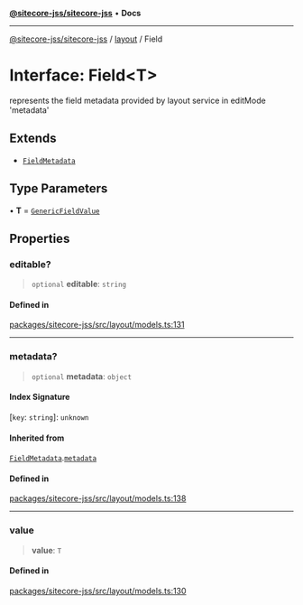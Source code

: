 [**@sitecore-jss/sitecore-jss**](../../README.md) • **Docs**

***

[@sitecore-jss/sitecore-jss](../../README.md) / [layout](../README.md) / Field

# Interface: Field\<T\>

represents the field metadata provided by layout service in editMode 'metadata'

## Extends

- [`FieldMetadata`](FieldMetadata.md)

## Type Parameters

• **T** = [`GenericFieldValue`](../type-aliases/GenericFieldValue.md)

## Properties

### editable?

> `optional` **editable**: `string`

#### Defined in

[packages/sitecore-jss/src/layout/models.ts:131](https://github.com/Sitecore/jss/blob/afae5c8a8729af8f6d283032473cffb7fb5b43e6/packages/sitecore-jss/src/layout/models.ts#L131)

***

### metadata?

> `optional` **metadata**: `object`

#### Index Signature

 \[`key`: `string`\]: `unknown`

#### Inherited from

[`FieldMetadata`](FieldMetadata.md).[`metadata`](FieldMetadata.md#metadata)

#### Defined in

[packages/sitecore-jss/src/layout/models.ts:138](https://github.com/Sitecore/jss/blob/afae5c8a8729af8f6d283032473cffb7fb5b43e6/packages/sitecore-jss/src/layout/models.ts#L138)

***

### value

> **value**: `T`

#### Defined in

[packages/sitecore-jss/src/layout/models.ts:130](https://github.com/Sitecore/jss/blob/afae5c8a8729af8f6d283032473cffb7fb5b43e6/packages/sitecore-jss/src/layout/models.ts#L130)
